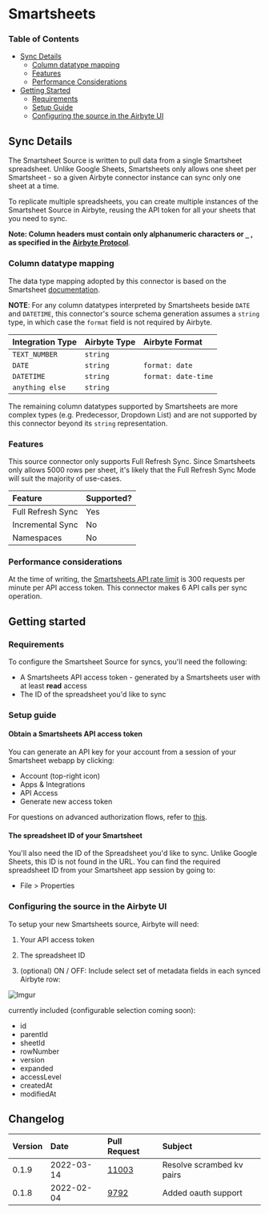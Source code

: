 # Smartsheets

### Table of Contents

* [Sync Details](smartsheets.md#sync-details)
  * [Column datatype mapping](smartsheets.md#column-datatype-mapping)
  * [Features](smartsheets.md#Features)
  * [Performance Considerations](smartsheets.md#performance-considerations)
* [Getting Started](smartsheets.md#getting-started)
  * [Requirements](smartsheets.md#requirements)
  * [Setup Guide](smartsheets.md#setup-guide)
  * [Configuring the source in the Airbyte UI](smartsheets.md#configuring-the-source-in-the-airbyte-ui)

## Sync Details

The Smartsheet Source is written to pull data from a single Smartsheet spreadsheet. Unlike Google Sheets, Smartsheets only allows one sheet per Smartsheet - so a given Airbyte connector instance can sync only one sheet at a time.

To replicate multiple spreadsheets, you can create multiple instances of the Smartsheet Source in Airbyte, reusing the API token for all your sheets that you need to sync.

**Note: Column headers must contain only alphanumeric characters or `_` , as specified in the** [**Airbyte Protocol**](../../understanding-airbyte/airbyte-specification.md).

### Column datatype mapping

The data type mapping adopted by this connector is based on the Smartsheet [documentation](https://smartsheet.redoc.ly/tag/columnsRelated#section/Column-Types).

**NOTE**: For any column datatypes interpreted by Smartsheets beside `DATE` and `DATETIME`, this connector's source schema generation assumes a `string` type, in which case the `format` field is not required by Airbyte.

| Integration Type | Airbyte Type | Airbyte Format |
| :--- | :--- | :--- |
| `TEXT_NUMBER` | `string` |  |
| `DATE` | `string` | `format: date` |
| `DATETIME` | `string` | `format: date-time` |
| `anything else` | `string` |  |

The remaining column datatypes supported by Smartsheets are more complex types \(e.g. Predecessor, Dropdown List\) and are not supported by this connector beyond its `string` representation.

### Features

This source connector only supports Full Refresh Sync. Since Smartsheets only allows 5000 rows per sheet, it's likely that the Full Refresh Sync Mode will suit the majority of use-cases.

| Feature | Supported? |
| :--- | :--- |
| Full Refresh Sync | Yes |
| Incremental Sync | No |
| Namespaces | No |

### Performance considerations

At the time of writing, the [Smartsheets API rate limit](https://developers.smartsheet.com/blog/smartsheet-api-best-practices#:~:text=The%20Smartsheet%20API%20currently%20imposes,per%20minute%20per%20Access%20Token.) is 300 requests per minute per API access token. This connector makes 6 API calls per sync operation.

## Getting started

### Requirements

To configure the Smartsheet Source for syncs, you'll need the following:

* A Smartsheets API access token - generated by a Smartsheets user with at least **read** access
* The ID of the spreadsheet you'd like to sync

### Setup guide

#### Obtain a Smartsheets API access token

You can generate an API key for your account from a session of your Smartsheet webapp by clicking:

* Account \(top-right icon\)
* Apps & Integrations
* API Access
* Generate new access token

For questions on advanced authorization flows, refer to [this](https://www.smartsheet.com/content-center/best-practices/tips-tricks/api-getting-started).

#### The spreadsheet ID of your Smartsheet

You'll also need the ID of the Spreadsheet you'd like to sync. Unlike Google Sheets, this ID is not found in the URL. You can find the required spreadsheet ID from your Smartsheet app session by going to:

* File > Properties

### Configuring the source in the Airbyte UI

To setup your new Smartsheets source, Airbyte will need:

1. Your API access token
2. The spreadsheet ID

3. (optional) ON / OFF: Include select set of metadata fields in each synced Airbyte row:

![Imgur](https://imgur.com/m65eXUz.png)

currently included (configurable selection coming soon):
  - id
  - parentId
  - sheetId
  - rowNumber
  - version
  - expanded
  - accessLevel
  - createdAt
  - modifiedAt


## Changelog

| Version | Date       | Pull Request | Subject             |
|:--------|:-----------| :--- |:--------------------|
| 0.1.9   | 2022-03-14 | [11003](https://github.com/airbytehq/airbyte/pull/11003) | Resolve scrambed kv pairs |
| 0.1.8   | 2022-02-04 | [9792](https://github.com/airbytehq/airbyte/pull/9792) | Added oauth support |


